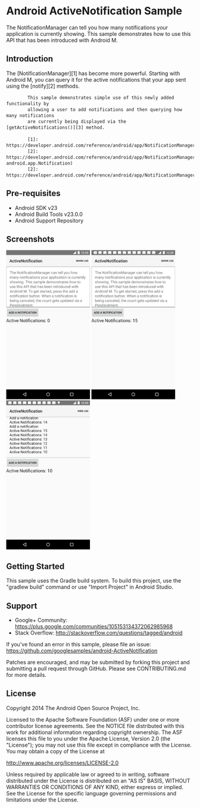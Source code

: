 
Android ActiveNotification Sample
===================================

The NotificationManager can tell you how many notifications your application is
            currently showing. This sample demonstrates how to use this API that has been
            introduced with Android M.

Introduction
------------

The [NotificationManager][1] has become more powerful.
            Starting with Android M, you can query it for the active notifications that
            your app sent using the [notify][2] methods.

            This sample demonstrates simple use of this newly added functionality by
            allowing a user to add notifications and then querying how many notifications
            are currently being displayed via the [getActiveNotifications()][3] method.

            [1]: https://developer.android.com/reference/android/app/NotificationManager.html
            [2]: https://developer.android.com/reference/android/app/NotificationManager.html#notify(int, android.app.Notification)
            [2]: https://developer.android.com/reference/android/app/NotificationManager.html#getActiveNotifications()

Pre-requisites
--------------

- Android SDK v23
- Android Build Tools v23.0.0
- Android Support Repository

Screenshots
-------------

<img src="screenshots/screenshot01.png" height="400" alt="Screenshot"/> <img src="screenshots/screenshot02.png" height="400" alt="Screenshot"/> <img src="screenshots/screenshot03.png" height="400" alt="Screenshot"/> 

Getting Started
---------------

This sample uses the Gradle build system. To build this project, use the
"gradlew build" command or use "Import Project" in Android Studio.

Support
-------

- Google+ Community: https://plus.google.com/communities/105153134372062985968
- Stack Overflow: http://stackoverflow.com/questions/tagged/android

If you've found an error in this sample, please file an issue:
https://github.com/googlesamples/android-ActiveNotification

Patches are encouraged, and may be submitted by forking this project and
submitting a pull request through GitHub. Please see CONTRIBUTING.md for more details.

License
-------

Copyright 2014 The Android Open Source Project, Inc.

Licensed to the Apache Software Foundation (ASF) under one or more contributor
license agreements.  See the NOTICE file distributed with this work for
additional information regarding copyright ownership.  The ASF licenses this
file to you under the Apache License, Version 2.0 (the "License"); you may not
use this file except in compliance with the License.  You may obtain a copy of
the License at

http://www.apache.org/licenses/LICENSE-2.0

Unless required by applicable law or agreed to in writing, software
distributed under the License is distributed on an "AS IS" BASIS, WITHOUT
WARRANTIES OR CONDITIONS OF ANY KIND, either express or implied.  See the
License for the specific language governing permissions and limitations under
the License.
